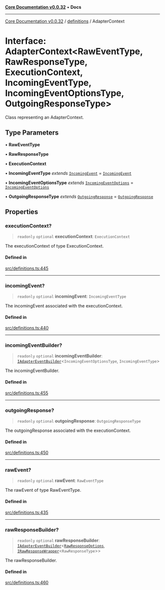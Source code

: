 [**Core Documentation v0.0.32**](../../README.md) • **Docs**

***

[Core Documentation v0.0.32](../../modules.md) / [definitions](../README.md) / AdapterContext

# Interface: AdapterContext\<RawEventType, RawResponseType, ExecutionContext, IncomingEventType, IncomingEventOptionsType, OutgoingResponseType\>

Class representing an AdapterContext.

## Type Parameters

• **RawEventType**

• **RawResponseType**

• **ExecutionContext**

• **IncomingEventType** *extends* [`IncomingEvent`](../../events/IncomingEvent/classes/IncomingEvent.md) = [`IncomingEvent`](../../events/IncomingEvent/classes/IncomingEvent.md)

• **IncomingEventOptionsType** *extends* [`IncomingEventOptions`](../../events/IncomingEvent/interfaces/IncomingEventOptions.md) = [`IncomingEventOptions`](../../events/IncomingEvent/interfaces/IncomingEventOptions.md)

• **OutgoingResponseType** *extends* [`OutgoingResponse`](../../events/OutgoingResponse/classes/OutgoingResponse.md) = [`OutgoingResponse`](../../events/OutgoingResponse/classes/OutgoingResponse.md)

## Properties

### executionContext?

> `readonly` `optional` **executionContext**: `ExecutionContext`

The executionContext of type ExecutionContext.

#### Defined in

[src/definitions.ts:445](https://github.com/stonemjs/core/blob/59c27bdae04e7adc72d7c3e25cee704d5e04ce0c/src/definitions.ts#L445)

***

### incomingEvent?

> `readonly` `optional` **incomingEvent**: `IncomingEventType`

The incomingEvent associated with the executionContext.

#### Defined in

[src/definitions.ts:440](https://github.com/stonemjs/core/blob/59c27bdae04e7adc72d7c3e25cee704d5e04ce0c/src/definitions.ts#L440)

***

### incomingEventBuilder?

> `readonly` `optional` **incomingEventBuilder**: [`IAdapterEventBuilder`](IAdapterEventBuilder.md)\<`IncomingEventOptionsType`, `IncomingEventType`\>

The incomingEventBuilder.

#### Defined in

[src/definitions.ts:455](https://github.com/stonemjs/core/blob/59c27bdae04e7adc72d7c3e25cee704d5e04ce0c/src/definitions.ts#L455)

***

### outgoingResponse?

> `readonly` `optional` **outgoingResponse**: `OutgoingResponseType`

The outgoingResponse associated with the executionContext.

#### Defined in

[src/definitions.ts:450](https://github.com/stonemjs/core/blob/59c27bdae04e7adc72d7c3e25cee704d5e04ce0c/src/definitions.ts#L450)

***

### rawEvent?

> `readonly` `optional` **rawEvent**: `RawEventType`

The rawEvent of type RawEventType.

#### Defined in

[src/definitions.ts:435](https://github.com/stonemjs/core/blob/59c27bdae04e7adc72d7c3e25cee704d5e04ce0c/src/definitions.ts#L435)

***

### rawResponseBuilder?

> `readonly` `optional` **rawResponseBuilder**: [`IAdapterEventBuilder`](IAdapterEventBuilder.md)\<[`RawResponseOptions`](RawResponseOptions.md), [`IRawResponseWrapper`](IRawResponseWrapper.md)\<`RawResponseType`\>\>

The rawResponseBuilder.

#### Defined in

[src/definitions.ts:460](https://github.com/stonemjs/core/blob/59c27bdae04e7adc72d7c3e25cee704d5e04ce0c/src/definitions.ts#L460)
